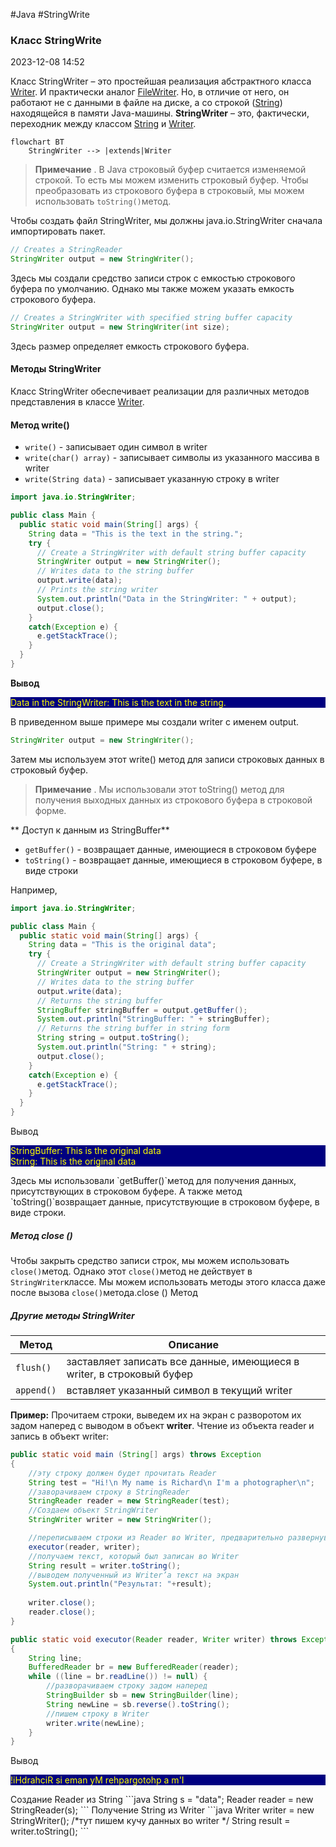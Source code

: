 #Java #StringWrite

### Класс StringWrite ###

2023-12-08 14:52

Класс StringWriter – это простейшая реализация абстрактного класса [Writer](Writer). И практически аналог [FileWriter](FileWriter). Но, в отличие от него, он работают не с данными в файле на диске, а со строкой ([String](String)) находящейся в памяти Java-машины. **StringWriter** – это, фактически, переходник между классом [String](String) и [Writer](Writer).
```mermaid
flowchart BT
    StringWriter --> |extends|Writer
```
>**Примечание** . В Java строковый буфер считается изменяемой строкой. То есть мы можем изменить строковый буфер. Чтобы преобразовать из строкового буфера в строковый, мы можем использовать `toString()`метод.

Чтобы создать файл StringWriter, мы должны java.io.StringWriter сначала импортировать пакет.
```java
// Creates a StringReader 
StringWriter output = new StringWriter(); 
```
Здесь мы создали средство записи строк с емкостью строкового буфера по умолчанию. Однако мы также можем указать емкость строкового буфера.
```java
// Creates a StringWriter with specified string buffer capacity 
StringWriter output = new StringWriter(int size);
```
Здесь размер определяет емкость строкового буфера.
#### Методы StringWriter ####

Класс StringWriter обеспечивает реализации для различных методов представления в классе [Writer](Writer).

#### Метод write() ####

- `write()` - записывает один символ в writer
- `write(char() array)` - записывает символы из указанного массива в writer
- `write(String data)` - записывает указанную строку в writer

```java
import java.io.StringWriter;

public class Main {
  public static void main(String[] args) {
    String data = "This is the text in the string.";
    try {
      // Create a StringWriter with default string buffer capacity
      StringWriter output = new StringWriter();
      // Writes data to the string buffer
      output.write(data);
      // Prints the string writer
      System.out.println("Data in the StringWriter: " + output);
      output.close();
    }
    catch(Exception e) {
      e.getStackTrace();
    }
  }
}
```
**Вывод**
<p style="background-color: navy; color: yellow">Data in the StringWriter: This is the text in the string.</p> 

В приведенном выше примере мы создали writer с именем output.
```java
StringWriter output = new StringWriter();
```
Затем мы используем этот write() метод для записи строковых данных в строковый буфер.

>**Примечание** . Мы использовали этот toString() метод для получения выходных данных из строкового буфера в строковой форме.

** Доступ к данным из StringBuffer**
- `getBuffer()` - возвращает данные, имеющиеся в строковом буфере
- `toString()` - возвращает данные, имеющиеся в строковом буфере, в виде строки

Например,
```java
import java.io.StringWriter;

public class Main {
  public static void main(String[] args) {
    String data = "This is the original data";
    try {
      // Create a StringWriter with default string buffer capacity
      StringWriter output = new StringWriter();
      // Writes data to the string buffer
      output.write(data);
      // Returns the string buffer
      StringBuffer stringBuffer = output.getBuffer();
      System.out.println("StringBuffer: " + stringBuffer);
      // Returns the string buffer in string form
      String string = output.toString();
      System.out.println("String: " + string);
      output.close();
    }
    catch(Exception e) {
      e.getStackTrace();
    }
  }
}
```
Вывод
<p style="background-color:navy; color: yellow">StringBuffer: This is the original data<br>
String: This is the original data</p>
Здесь мы использовали `getBuffer()`метод для получения данных, присутствующих в строковом буфере. А также метод `toString()`возвращает данные, присутствующие в строковом буфере, в виде строки.

##### Метод close () #####

Чтобы закрыть средство записи строк, мы можем использовать `close()`метод.
Однако этот `close()`метод не действует в `StringWriter`классе. Мы можем использовать методы этого класса даже после вызова `close()`метода.close () Метод

##### Другие методы StringWriter #####

|Метод|Описание|
|---|---|
|`flush()`|заставляет записать все данные, имеющиеся в writer, в строковый буфер|
|`append()`|вставляет указанный символ в текущий writer|

**Пример:** Прочитаем строки, выведем их на экран с разворотом их задом наперед с выводом в объект **writer**. 
Чтение из объекта reader и запись в объект writer:
```java
public static void main (String[] args) throws Exception
{
	//эту строку должен будет прочитать Reader
	String test = "Hi!\n My name is Richard\n I'm a photographer\n";
	//заворачиваем строку в StringReader
	StringReader reader = new StringReader(test);
	//Создаем объект StringWriter
	StringWriter writer = new StringWriter();

	//переписываем строки из Reader во Writer, предварительно развернув их
	executor(reader, writer);
	//получаем текст, который был записан во Writer
	String result = writer.toString();
	//выводем полученный из Writer’а текст на экран
	System.out.println("Результат: "+result);
	
	writer.close();
	reader.close();
}

public static void executor(Reader reader, Writer writer) throws Exception
{
	String line;
	BufferedReader br = new BufferedReader(reader);
	while ((line = br.readLine()) != null) {
		//разворачиваем строку задом наперед
		StringBuilder sb = new StringBuilder(line);
		String newLine = sb.reverse().toString();
		//пишем строку в Writer
		writer.write(newLine);
	}
} 
```
Вывод
<p style="background-color:navy; color: yellow">!iHdrahciR si eman yM rehpargotohp a m'I</p>
Создание Reader из String
```java
String s = "data";
Reader reader = new StringReader(s);
```
Получение String из Writer
```java
Writer writer = new StringWriter();
/*тут пишем кучу данных во writer */
String result = writer.toString();
```